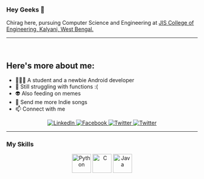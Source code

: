 ### <head font size = "140">Hey Geeks 👋 </head>

Chirag here, pursuing Computer Science and Engineering at [JIS College of Engineering, Kalyani, West Bengal.](https://www.jiscollege.ac.in)
<br>
<hr>
<br>

## Here's more about me:

- 👨🏽‍💻 A student and a newbie Android developer
- 🌱 Still struggling with functions :(
- 👽 Also feeding on memes
- 🎼 Send me more Indie songs
- 📫 Connect with me 

<p align="center">
    <a href="https://www.linkedin.com/in/chirag-chakraborty-6240971b6/">
      <img alt="LinkedIn" src="https://img.icons8.com/fluent/48/000000/linkedin.png" />
    </a>
    <a href="https://www.facebook.com/chirag.chakraborty.378/">
      <img alt="Facebook" src="https://img.icons8.com/fluent/50/000000/facebook-new.png" />
    </a>
    <a href="https://twitter.com/untouched_aurum">
      <img alt="Twitter" src="https://img.icons8.com/fluent/48/000000/twitter.png" />
    </a>
    <a href="https://www.instagram.com/untouched_aurum_/">
      <img alt="Twitter" src="https://img.icons8.com/fluent/48/000000/instagram-new.png" />
    </a>
  </p>

<hr>

### My Skills

<div align="center" width=100%>
    <img title="Python" height="50" src="https://img.icons8.com/color/50/000000/python.png"">
    <img title="C" height="50" src="https://img.icons8.com/color/48/000000/c-programming.png">
    <img title="Java" height="50" src="https://img.icons8.com/color/48/000000/java-coffee-cup-logo.png">
</div>

